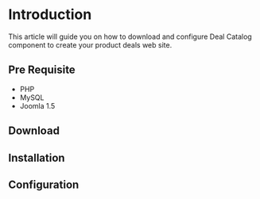 # Introduction #

This article will guide you on how to download and configure Deal Catalog component to create your product deals web site.


## Pre Requisite ##
  * PHP
  * MySQL
  * Joomla 1.5

## Download ##

## Installation ##

## Configuration ##